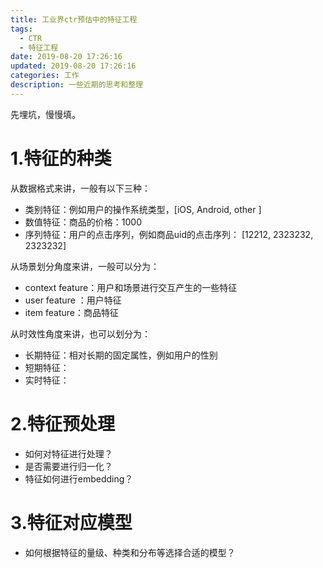 ```yaml
---
title: 工业界ctr预估中的特征工程
tags:
  - CTR
  - 特征工程
date: 2019-08-20 17:26:16
updated: 2019-08-20 17:26:16
categories: 工作
description: 一些近期的思考和整理
---
```


先埋坑，慢慢填。



# 1.特征的种类

从数据格式来讲，一般有以下三种：

- 类别特征：例如用户的操作系统类型，[iOS, Android, other ]
- 数值特征：商品的价格：1000
- 序列特征：用户的点击序列，例如商品uid的点击序列： [12212, 2323232, 2323232]

从场景划分角度来讲，一般可以分为：

- context feature：用户和场景进行交互产生的一些特征
- user feature ：用户特征
- item feature：商品特征

从时效性角度来讲，也可以划分为：

- 长期特征：相对长期的固定属性，例如用户的性别
- 短期特征：
- 实时特征：



# 2.特征预处理

- 如何对特征进行处理？
- 是否需要进行归一化？
- 特征如何进行embedding？



# 3.特征对应模型

- 如何根据特征的量级、种类和分布等选择合适的模型？



<!-- more -->

